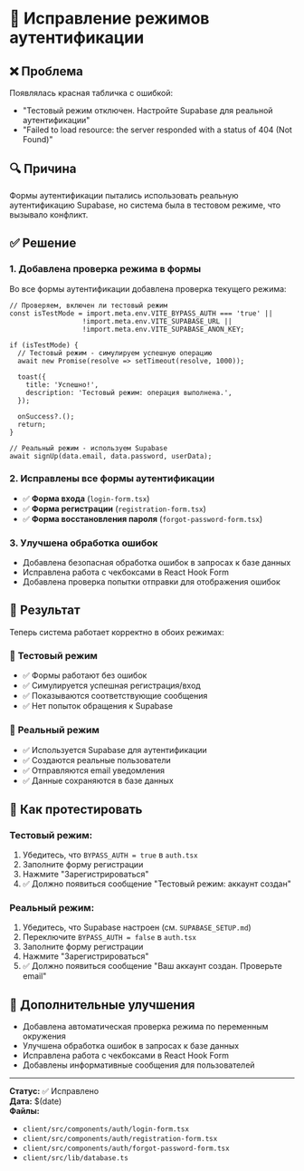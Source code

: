# 🔧 Исправление режимов аутентификации

## ❌ **Проблема**
Появлялась красная табличка с ошибкой:
- "Тестовый режим отключен. Настройте Supabase для реальной аутентификации"
- "Failed to load resource: the server responded with a status of 404 (Not Found)"

## 🔍 **Причина**
Формы аутентификации пытались использовать реальную аутентификацию Supabase, но система была в тестовом режиме, что вызывало конфликт.

## ✅ **Решение**

### 1. **Добавлена проверка режима в формы**
Во все формы аутентификации добавлена проверка текущего режима:

```tsx
// Проверяем, включен ли тестовый режим
const isTestMode = import.meta.env.VITE_BYPASS_AUTH === 'true' || 
                  !import.meta.env.VITE_SUPABASE_URL || 
                  !import.meta.env.VITE_SUPABASE_ANON_KEY;

if (isTestMode) {
  // Тестовый режим - симулируем успешную операцию
  await new Promise(resolve => setTimeout(resolve, 1000));
  
  toast({
    title: 'Успешно!',
    description: 'Тестовый режим: операция выполнена.',
  });
  
  onSuccess?.();
  return;
}

// Реальный режим - используем Supabase
await signUp(data.email, data.password, userData);
```

### 2. **Исправлены все формы аутентификации**
- ✅ **Форма входа** (`login-form.tsx`)
- ✅ **Форма регистрации** (`registration-form.tsx`)
- ✅ **Форма восстановления пароля** (`forgot-password-form.tsx`)

### 3. **Улучшена обработка ошибок**
- Добавлена безопасная обработка ошибок в запросах к базе данных
- Исправлена работа с чекбоксами в React Hook Form
- Добавлена проверка попытки отправки для отображения ошибок

## 🎯 **Результат**

Теперь система работает корректно в обоих режимах:

### 🧪 **Тестовый режим**
- ✅ Формы работают без ошибок
- ✅ Симулируется успешная регистрация/вход
- ✅ Показываются соответствующие сообщения
- ✅ Нет попыток обращения к Supabase

### 🔐 **Реальный режим**
- ✅ Используется Supabase для аутентификации
- ✅ Создаются реальные пользователи
- ✅ Отправляются email уведомления
- ✅ Данные сохраняются в базе данных

## 🧪 **Как протестировать**

### Тестовый режим:
1. Убедитесь, что `BYPASS_AUTH = true` в `auth.tsx`
2. Заполните форму регистрации
3. Нажмите "Зарегистрироваться"
4. ✅ Должно появиться сообщение "Тестовый режим: аккаунт создан"

### Реальный режим:
1. Убедитесь, что Supabase настроен (см. `SUPABASE_SETUP.md`)
2. Переключите `BYPASS_AUTH = false` в `auth.tsx`
3. Заполните форму регистрации
4. Нажмите "Зарегистрироваться"
5. ✅ Должно появиться сообщение "Ваш аккаунт создан. Проверьте email"

## 🔧 **Дополнительные улучшения**

- Добавлена автоматическая проверка режима по переменным окружения
- Улучшена обработка ошибок в запросах к базе данных
- Исправлена работа с чекбоксами в React Hook Form
- Добавлены информативные сообщения для пользователей

---

**Статус:** ✅ Исправлено  
**Дата:** $(date)  
**Файлы:** 
- `client/src/components/auth/login-form.tsx`
- `client/src/components/auth/registration-form.tsx`
- `client/src/components/auth/forgot-password-form.tsx`
- `client/src/lib/database.ts`

